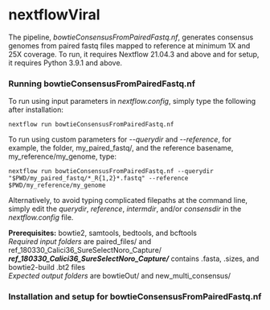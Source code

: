 # nextflowViral
The pipeline, *bowtieConsensusFromPairedFastq.nf*, generates consensus genomes from paired fastq files mapped to reference at minimum 1X and 25X coverage.  To run, it requires Nextflow 21.04.3 and above and for setup, it requires Python 3.9.1 and above.

### Running bowtieConsensusFromPairedFastq.nf
To run using input parameters in *nextflow.config*, simply type the following after installation:

```nextflow run bowtieConsensusFromPairedFastq.nf```

To run using custom parameters for *--querydir* and *--reference*, for example, the folder, my_paired_fastq/, and the reference basename, my_reference/my_genome, type:

```nextflow run bowtieConsensusFromPairedFastq.nf --querydir "$PWD/my_paired_fastq/*_R{1,2}*.fastq" --reference $PWD/my_reference/my_genome```

Alternatively, to avoid typing complicated filepaths at the command line, simply edit the *querydir*, *reference*, *intermdir*, and/or *consensdir* in the *nextflow.config* file.

**Prerequisites:** bowtie2, samtools, bedtools, and bcftools<br>
*Required input folders* are paired_files/ and ref_180330_Calici36_SureSelectNoro_Capture/<br>
***ref_180330_Calici36_SureSelectNoro_Capture/*** contains .fasta, .sizes, and bowtie2-build .bt2 files<br>
*Expected output folders* are bowtieOut/ and new_multi_consensus/

### Installation and setup for bowtieConsensusFromPairedFastq.nf ###
